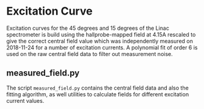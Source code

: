 # Excitation Curve

Excitation curves for the 45 degrees and 15 degrees of the Linac spectrometer
is build using the hallprobe-mapped field at 4.15A rescaled to give the correct
central field value which was independently measured on 2018-11-24 for a number of
excitation currents. A polynomial fit of order 6 is used on the raw central
field data to filter out measurement noise.

## measured_field.py

The script ```measured_field.py``` contains the central field data and also the
fitting algorithm, as well utilities to calculate fields for different
excitation current values.
